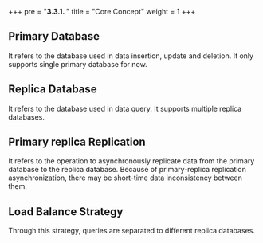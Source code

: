 +++
pre = "<b>3.3.1. </b>"
title = "Core Concept"
weight = 1
+++

## Primary Database

It refers to the database used in data insertion, update and deletion. It only supports single primary database for now.

## Replica Database

It refers to the database used in data query. It supports multiple replica databases.

## Primary replica Replication

It refers to the operation to asynchronously replicate data from the primary database to the replica database. 
Because of primary-replica replication asynchronization, there may be short-time data inconsistency between them.  

## Load Balance Strategy

Through this strategy, queries are separated to different replica databases.
